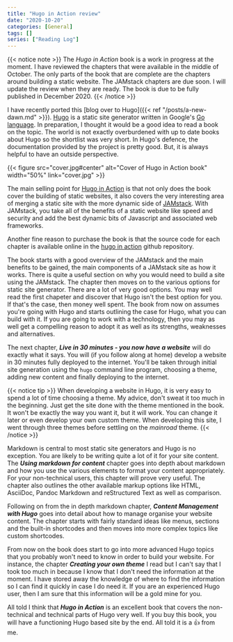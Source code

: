 ```yaml
---
title: "Hugo in Action review"
date: "2020-10-20"
categories: [General]
tags: []
series: ["Reading Log"]
---
```


{{< notice note >}}
The *Hugo in Action* book is a work in progress at the moment. I have reviewed the chapters that were available in the middle of October. The only parts of the book that are complete are the chapters around building a static website. The JAMstack chapters are due soon. I will update the review when they are ready. The book is due to be fully published in December 2020.
{{< /notice >}}

I have recently ported this [blog over to Hugo]({{< ref "/posts/a-new-dawn.md" >}}). [Hugo](https://gohugo.io/) is a static site generator written in Google's [Go language](https://golang.org/). In preparation, I thought it would be a good idea to read a book on the topic. The world is not exactly overburdened with up to date books about Hugo so the shortlist was very short. In Hugo's defence, the documentation provided by the project is pretty good. But, it is always helpful to have an outside perspective.

{{< figure src="cover.jpg#center" alt="Cover of Hugo in Action book" width="50%" link="cover.jpg" >}}

The main selling point for [Hugo in Action](https://www.manning.com/books/hugo-in-action) is that not only does the book cover the building of static websites, it also covers the very interesting area of merging a static site with the more dynamic side of [JAMstack](https://jamstack.org/). With JAMstack, you take all of the benefits of a static website like speed and security and add the best dynamic bits of Javascript and associated web frameworks.

Another fine reason to purchase the book is that the source code for each chapter is available online in the [hugo in action](https://github.com/hugoinaction/hugoinaction) github repository.

The book starts with a good overview of the JAMstack and the main benefits to be gained, the main components of a JAMstack site as how it works. There is quite a useful section on why you would need to build a site using the JAMstack. The chapter then moves on to the various options for static site generator. There are a lot of very good options. You may well read the first chapeter and discover that Hugo isn't the best option for you. If that's the case, then money well spent. The book from now on assumes you're going with Hugo and starts outlining the case for Hugo, what you can build with it. If you are going to work with a technology, then you may as well get a compelling reason to adopt it as well as its strengths, weaknesses and alternatives.

The next chapter, ***Live in 30 minutes - you now have a website*** will do exactly what it says. You will (if you follow along at home) develop a website in 30 minutes fully deployed to the internet. You'll be taken through initial site generation using the `hugo` command line program, choosing a theme, adding new content and finally deploying to the internet.

{{< notice tip >}}
When developing a website in Hugo, it is very easy to spend a lot of time choosing a theme. My advice, don't sweat it too much in the beginning. Just get the site done with the theme mentioned in the book. It won't be exactly the way you want it, but it will work. You can change it later or even develop your own custom theme. When developing this site, I went through three themes before settling on the *mainroad* theme.
{{< /notice >}}

Markdown is central to most static site generators and Hugo is no exception. You are likely to be writing quite a lot of it for your site content. The ***Using markdown for content*** chapter goes into depth about markdown and how you use the various elements to format your content appropriately. For your non-technical users, this chapter will prove very useful. The chapter also outlines the other available markup options like HTML, AsciiDoc, Pandoc Markdown and reStructured Text as well as comparison.

Following on from the in depth  markdown chapter, ***Content Management with Hugo*** goes into detail about how to manage organise your website content. The chapter starts with fairly standard ideas like menus, sections and the built-in shortcodes and then moves into more complex topics like custom shortcodes.

From now on the book does start to go into more advanced Hugo topics that you probably won't need to know in order to build your website. For instance, the chapter ***Creating your own theme*** I read but I can't say that I took too much in because I know that I don't need the information at the moment. I have stored away the knowledge of where to find the information so I can find it quickly in case I do need it. If you are an experienced Hugo user, then I am sure that this information will be a gold mine for you.

All told I think that ***Hugo in Action*** is an excellent book that covers the non-technical and technical parts of Hugo very well. If you buy this book, you will have a functioning Hugo based site by the end. All told it is a :thumbsup: from me.
